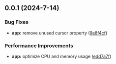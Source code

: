 ## 0.0.1 (2024-7-14)


### Bug Fixes

* **app:** remove unused cursor property ([9a8f4cf](https://github.com/a145789/sys-speed/commit/9a8f4cfbfedd41d2d92d1c2ded1990ccffd06899))


### Performance Improvements

* **app:** optimize CPU and memory usage ([edd7a7f](https://github.com/a145789/sys-speed/commit/edd7a7fbe4e0d99991ad36f977482c01d4a4927f))



